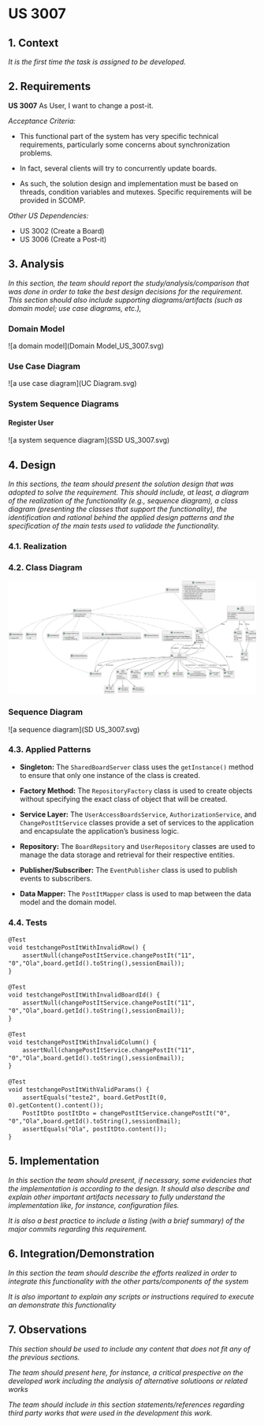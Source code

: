 # US 3007

## 1. Context

*It is the first time the task is assigned to be developed.*

## 2. Requirements

**US 3007** As User, I want to change a post-it.

*Acceptance Criteria:*

- This functional part of the system has very specific technical requirements, particularly some concerns about synchronization problems.

- In fact, several clients will try to concurrently update boards.

- As such, the solution design and implementation must be based on threads, condition variables and mutexes. Specific requirements will be provided in SCOMP.

*Other US Dependencies:*
- US 3002 (Create a Board)
- US 3006 (Create a Post-it)

## 3. Analysis

*In this section, the team should report the study/analysis/comparison that was done in order to take the best design decisions for the requirement. This section should also include supporting diagrams/artifacts (such as domain model; use case diagrams, etc.),*

### Domain Model ###

![a domain model](Domain Model_US_3007.svg)


### Use Case Diagram ###

![a use case diagram](UC Diagram.svg)


### System Sequence Diagrams ###

#### Register User ####
![a system sequence diagram](SSD US_3007.svg)




## 4. Design

*In this sections, the team should present the solution design that was adopted to solve the requirement. This should include, at least, a diagram of the realization of the functionality (e.g., sequence diagram), a class diagram (presenting the classes that support the functionality), the identification and rational behind the applied design patterns and the specification of the main tests used to validade the functionality.*

### 4.1. Realization

### 4.2. Class Diagram

![a class diagram](class-diagram-01.svg "A Class Diagram")

### Sequence Diagram

![a sequence diagram](SD US_3007.svg)


### 4.3. Applied Patterns

* **Singleton:** The `SharedBoardServer` class uses the `getInstance()` method to ensure that only one instance of the class is created.

* **Factory Method:** The `RepositoryFactory` class is used to create objects without specifying the exact class of object that will be created.

* **Service Layer:** The `UserAccessBoardsService`, `AuthorizationService`, and `ChangePostItService` classes provide a set of services to the application and encapsulate the application’s business logic.

* **Repository:** The `BoardRepsitory` and `UserRepository` classes are used to manage the data storage and retrieval for their respective entities.

* **Publisher/Subscriber:** The `EventPublisher` class is used to publish events to subscribers.

* **Data Mapper:** The `PostItMapper` class is used to map between the data model and the domain model.

### 4.4. Tests

    @Test
    void testchangePostItWithInvalidRow() {
        assertNull(changePostItService.changePostIt("11", "0","Ola",board.getId().toString(),sessionEmail));
    }

    @Test
    void testchangePostItWithInvalidBoardId() {
        assertNull(changePostItService.changePostIt("11", "0","Ola",board.getId().toString(),sessionEmail));
    }

    @Test
    void testchangePostItWithInvalidColumn() {
        assertNull(changePostItService.changePostIt("11", "0","Ola",board.getId().toString(),sessionEmail));
    }

    @Test
    void testchangePostItWithValidParams() {
        assertEquals("teste2", board.GetPostIt(0, 0).getContent().content());
        PostItDto postItDto = changePostItService.changePostIt("0", "0","Ola",board.getId().toString(),sessionEmail);
        assertEquals("Ola", postItDto.content());
    }

## 5. Implementation

*In this section the team should present, if necessary, some evidencies that the implementation is according to the design. It should also describe and explain other important artifacts necessary to fully understand the implementation like, for instance, configuration files.*

*It is also a best practice to include a listing (with a brief summary) of the major commits regarding this requirement.*

## 6. Integration/Demonstration

*In this section the team should describe the efforts realized in order to integrate this functionality with the other parts/components of the system*

*It is also important to explain any scripts or instructions required to execute an demonstrate this functionality*

## 7. Observations

*This section should be used to include any content that does not fit any of the previous sections.*

*The team should present here, for instance, a critical prespective on the developed work including the analysis of alternative solutioons or related works*

*The team should include in this section statements/references regarding third party works that were used in the development this work.* 
